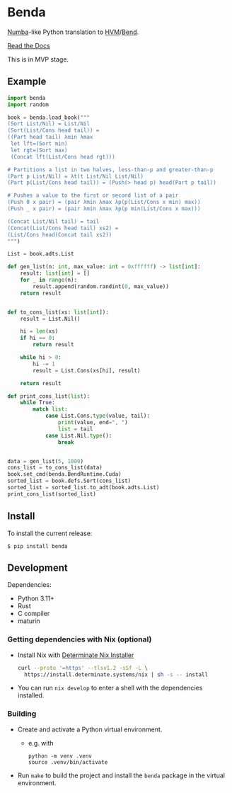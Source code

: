 # Benda

[Numba]-like Python translation to [HVM]/[Bend].

[Numba]: https://numba.pydata.org/
[HVM]: https://github.com/HigherOrderCo/hvm
[Bend]: https://github.com/HigherOrderCo/bend

[Read the Docs](/docs/FFI.md)

This is in MVP stage.

## Example

```py
import benda
import random

book = benda.load_book("""
(Sort List/Nil) = List/Nil
(Sort(List/Cons head tail)) =
((Part head tail) λmin λmax
 let lft=(Sort min)
 let rgt=(Sort max)
 (Concat lft(List/Cons head rgt)))

# Partitions a list in two halves, less-than-p and greater-than-p
(Part p List/Nil) = λt(t List/Nil List/Nil)
(Part p(List/Cons head tail)) = (Push(> head p) head(Part p tail))

# Pushes a value to the first or second list of a pair
(Push 0 x pair) = (pair λmin λmax λp(p(List/Cons x min) max))
(Push _ x pair) = (pair λmin λmax λp(p min(List/Cons x max)))

(Concat List/Nil tail) = tail
(Concat(List/Cons head tail) xs2) =
(List/Cons head(Concat tail xs2))
""")

List = book.adts.List

def gen_list(n: int, max_value: int = 0xffffff) -> list[int]:
    result: list[int] = []
    for _ in range(n):
        result.append(random.randint(0, max_value))
    return result


def to_cons_list(xs: list[int]):
    result = List.Nil()

    hi = len(xs)
    if hi == 0:
        return result

    while hi > 0:
        hi -= 1
        result = List.Cons(xs[hi], result)

    return result

def print_cons_list(list):
    while True:
        match list:
            case List.Cons.type(value, tail):
                print(value, end=", ")
                list = tail
            case List.Nil.type():
                break


data = gen_list(5, 1000)
cons_list = to_cons_list(data)
book.set_cmd(benda.BendRuntime.Cuda)
sorted_list = book.defs.Sort(cons_list)
sorted_list = sorted_list.to_adt(book.adts.List)
print_cons_list(sorted_list)
```

## Install

To install the current release:
```
$ pip install benda
```

## Development

Dependencies:

- Python 3.11+
- Rust
- C compiler
- maturin

### Getting dependencies with Nix (optional)

- Install Nix with [Determinate Nix Installer]

  ```sh
  curl --proto '=https' --tlsv1.2 -sSf -L \
    https://install.determinate.systems/nix | sh -s -- install
  ```

- You can run `nix develop` to enter a shell with the dependencies installed.

### Building

- Create and activate a Python virtual environment.
  - e.g. with
    ```
    python -m venv .venv
    source .venv/bin/activate
    ```

- Run `make` to build the project and install the `benda` package in the virtual
  environment.

<!-- - You can use [`direnv`][direnv] to automatically load the environment when you
  enter the project directory. -->

[Determinate Nix Installer]: https://install.determinate.systems
[direnv]: https://direnv.net
